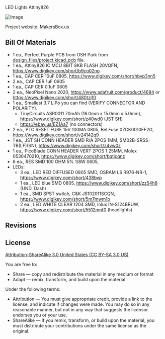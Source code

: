 LED Lights Attiny826

![Image](project.png) 

Project website: MakersBox.us


Bill Of Materials
----------------
- 1 ea., Perfect Purple PCB from OSH Park from [design_files/project.kicad_pcb](project.kicad_pcb) file.
- 1 ea., Attiny826 IC MCU 8BIT 8KB FLASH 20VQFN, https://www.digikey.com/short/b9cq02np
- 1 ea., CAP CER 10uF 0805, https://www.digikey.com/short/hbvp3nn5
- 2 ea., CAP CER 1uF 0605
- 1 ea., CAP CER 0.1uF 0605
- 2 ea., NeoPixel Nano 2020, https://www.adafruit.com/product/4684 or https://www.digikey.com/short/480tzjf0
- 1 ea., Smallest 3.7 LiPo you can find (VERIFY CONNECTOR AND POLARITY).
	- TinyCircuits ASR0011 70mAh (16.0mm x 15.0mm x 5.0mm), https://www.digikey.com/short/z40wd0 (JST SH)
    - https://ebay.us/EZ1Aa7 (no connectors)
- 2 ea., PTC RESET FUSE 15V 100MA 0805, Bel Fuse 0ZCK0010FF2G, https://www.digikey.com/short/v24142q9
- 1 ea., JST SH CONN HEADER SMD R/A 2POS 1MM, SM02B-SRSS-TB(LF)(SN), https://www.digikey.com/short/z4vw0z
- 1 ea., PicoBlade CONN HEADER VERT 2POS 1.25MM, Molex 0530470210, https://www.digikey.com/short/bqtjcqnz
- 8 ea., RES SMD 100 OHM 5% 1/8W 0605,
- LEDs: 
    - 3 ea., LED RED DIFFUSED 0805 SMD,  OSRAM LS R976-NR-1, https://www.digikey.com/short/438bvp
    - 1 ea., LED blue SMD 0805, https://www.digikey.com/short/zz54h8 (UND, Dash) 
    - 1 ea., SMD SPST switch, C&K JS102011SCQN, https://www.digikey.com/short/5m7mwm1b
    - 2 ea., LED WHITE CLEAR 1204 SMD, Inlux IN-S124BRUW, https://www.digikey.com/short/5512nmf0 (headlights)



Revisions
------------------


License
----------------
[Attribution-ShareAlike 3.0 United States (CC BY-SA 3.0 US)](https://creativecommons.org/licenses/by-sa/3.0/us/)

You are free to:

- Share — copy and redistribute the material in any medium or format
- Adapt — remix, transform, and build upon the material

Under the following terms:

- Attribution — You must give appropriate credit, provide a link to the license, and indicate if changes were made. You may do so in any reasonable manner, but not in any way that suggests the licensor endorses you or your use.
- ShareAlike — If you remix, transform, or build upon the material, you must distribute your contributions under the same license as the original.
